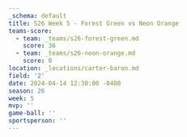 ```yaml
---
_schema: default
title: S26 Week 5 - Forest Green vs Neon Orange
teams-score:
  - team: _teams/s26-forest-green.md
    score: 36
  - team: _teams/s26-neon-orange.md
    score: 0
location: _locations/carter-baron.md
field: '2'
date: 2024-04-14 12:30:00 -0400
season: 26
week: 5
mvp: ''
game-ball: ''
sportsperson: ''
---
```

